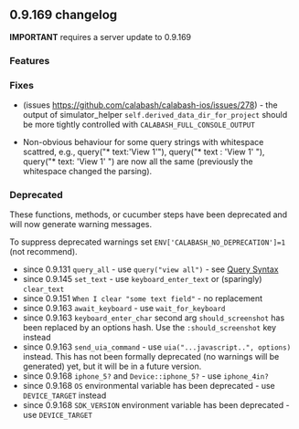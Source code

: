 ## 0.9.169 changelog

**IMPORTANT** requires a server update to 0.9.169

### Features

### Fixes

- (issues https://github.com/calabash/calabash-ios/issues/278) - the output of simulator_helper `self.derived_data_dir_for_project` should be more tightly controlled with `CALABASH_FULL_CONSOLE_OUTPUT`

- Non-obvious behaviour for some query strings with whitespace scattred, e.g., query("* text:'View 1'"), query("* text    :     'View 1'    "), query("* text:   'View 1'    ") are now all the same (previously the whitespace changed the parsing).


### Deprecated

These functions, methods, or cucumber steps have been deprecated and will now generate warning messages.

To suppress deprecated warnings set `ENV['CALABASH_NO_DEPRECATION']=1` (not recommend).

* since 0.9.131 `query_all` - use `query("view all")` - see [Query Syntax](https://github.com/calabash/calabash-ios/wiki/05-Query-syntax)
* since 0.9.145 `set_text`  - use `keyboard_enter_text` or (sparingly) `clear_text`
* since 0.9.151 `When I clear "some text field"` - no replacement
* since 0.9.163 `await_keyboard` - use `wait_for_keyboard`
* since 0.9.163 `keyboard_enter_char` second arg `should_screenshot` has been replaced by an options hash. Use the `:should_screenshot` key instead
* since 0.9.163 `send_uia_command`  - use `uia("...javascript..", options)` instead.  This has not been formally deprecated (no warnings will be generated) yet, but it will be in a future version.
* since 0.9.168 `iphone_5?` and `Device::iphone_5?` - use `iphone_4in?`
* since 0.9.168 `OS` environmental variable has been deprecated - use `DEVICE_TARGET` instead
* since 0.9.168 `SDK_VERSION` environment variable has been deprecated - use `DEVICE_TARGET`
